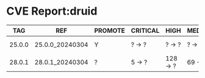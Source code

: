 # CVE Report:druid
|  TAG   |       REF       | PROMOTE | CRITICAL |   HIGH   | MEDIUM  |   LOW   | UNKNOWN |
|--------|-----------------|---------|----------|----------|---------|---------|---------|
| 25.0.0 | 25.0.0_20240304 | Y       | ? -> ?   | ? -> ?   | ? -> ?  | ? -> ?  | ? -> ?  |
| 28.0.1 | 28.0.1_20240304 | ?       | 5 -> ?   | 128 -> ? | 69 -> ? | 29 -> ? | 0 -> ?  |
